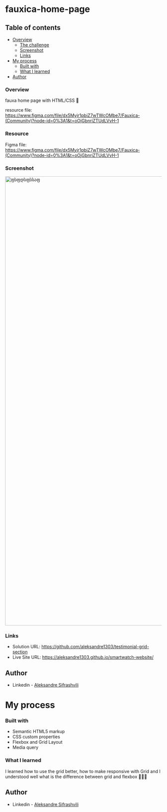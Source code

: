 # fauxica-home-page



## Table of contents

- [Overview](#overview)
  - [The challenge](#the-challenge)
  - [Screenshot](#screenshot)
  - [Links](#links)
- [My process](#my-process)
  - [Built with](#built-with)
  - [What I learned](#what-i-learned)
- [Author](#author)


### Overview
  
fauxa home page with HTML/CSS 🚀

resource file: https://www.figma.com/file/dx5Myjr1pbiZ7wTWcOMbe7/Fauxica-(Community)?node-id=0%3A1&t=oOjGbnriZTUdLVvH-1


### Resource

Figma file: https://www.figma.com/file/dx5Myjr1pbiZ7wTWcOMbe7/Fauxica-(Community)?node-id=0%3A1&t=oOjGbnriZTUdLVvH-1


### Screenshot

<img width="1440" alt="ფსფდსფსსაფ" src="https://user-images.githubusercontent.com/67371847/220806622-a1d7ef2c-412d-4287-99a9-7f4614acc5e8.png">


### Links

- Solution URL:  https://github.com/aleksandre1303/testimonial-grid-section 
- Live Site URL: https://aleksandre1303.github.io/smartwatch-website/


## Author

- Linkedin - [Aleksandre Sifrashvili](https://www.linkedin.com/in/aleksandre-sifrashvili-3673a2214/)


# My process

### Built with

- Semantic HTML5 markup
- CSS custom properties
- Flexbox and Grid Layout
- Media query


### What I learned
I learned how to use the grid better, how to make responsive with Grid and
I understood well what is the difference between grid and flexbox
🚀🚀✊


## Author

- Linkedin - [Aleksandre Sifrashvili](https://www.linkedin.com/in/aleksandre-sifrashvili-3673a2214/)
